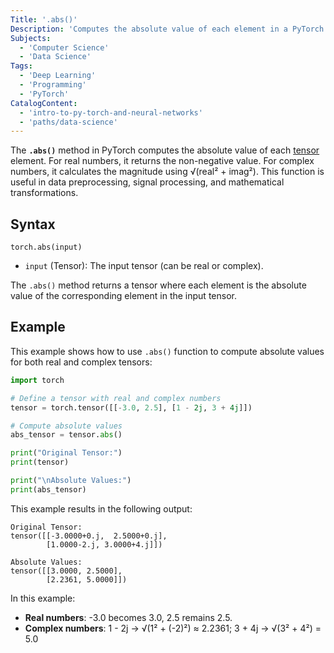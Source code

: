 ```yaml
---
Title: '.abs()'
Description: 'Computes the absolute value of each element in a PyTorch tensor, returning the magnitude for complex numbers.'
Subjects:
  - 'Computer Science'
  - 'Data Science'
Tags:
  - 'Deep Learning'
  - 'Programming'
  - 'PyTorch'
CatalogContent:
  - 'intro-to-py-torch-and-neural-networks'
  - 'paths/data-science'
---
```


The **`.abs()`** method in PyTorch computes the absolute value of each [tensor](https://www.codecademy.com/resources/docs/pytorch/tensors) element. For real numbers, it returns the non-negative value. For complex numbers, it calculates the magnitude using √(real² + imag²). This function is useful in data preprocessing, signal processing, and mathematical transformations.

## Syntax

```pseudo
torch.abs(input)
```

- `input` (Tensor): The input tensor (can be real or complex).

The `.abs()` method returns a tensor where each element is the absolute value of the corresponding element in the input tensor.

## Example

This example shows how to use `.abs()` function to compute absolute values for both real and complex tensors:

```py
import torch

# Define a tensor with real and complex numbers
tensor = torch.tensor([[-3.0, 2.5], [1 - 2j, 3 + 4j]])

# Compute absolute values
abs_tensor = tensor.abs()

print("Original Tensor:")
print(tensor)

print("\nAbsolute Values:")
print(abs_tensor)
```

This example results in the following output:

```shell
Original Tensor:
tensor([[-3.0000+0.j,  2.5000+0.j],
        [1.0000-2.j, 3.0000+4.j]])

Absolute Values:
tensor([[3.0000, 2.5000],
        [2.2361, 5.0000]])
```

In this example:

- **Real numbers**: -3.0 becomes 3.0, 2.5 remains 2.5.
- **Complex numbers**: 1 - 2j → √(1² + (-2)²) ≈ 2.2361; 3 + 4j → √(3² + 4²) = 5.0
